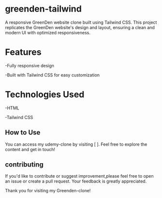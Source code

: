 # greenden-tailwind

A responsive GreenDen website clone built using Tailwind CSS. This project replicates the GreenDen website's design and layout, ensuring a clean and modern UI with optimized responsiveness.

# Features

-Fully responsive design

-Built with Tailwind CSS for easy customization


# Technologies Used

-HTML

-Tailwind CSS

## How to Use

You can access my udemy-clone by visiting [
]. Feel free to explore the content and get in touch!

## contributing

If you'd like to contribute or suggest improvement,please feel free to open an issue or create a pull request. Your feedback is greatly appreciated.

Thank you for visiting my Greenden-clone!

